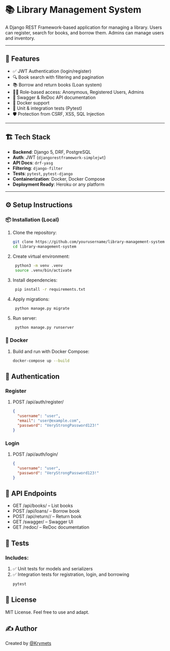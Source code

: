 # 📚 Library Management System

A Django REST Framework-based application for managing a library. Users can register, search for books, and borrow them. Admins can manage users and inventory.

---

## 🚀 Features

- ✅ JWT Authentication (login/register)
- 🔍 Book search with filtering and pagination
- 📚 Borrow and return books (Loan system)
- 🧑‍💼 Role-based access: Anonymous, Registered Users, Admins
- 📄 Swagger & ReDoc API documentation
- 🐳 Docker support
- 🧪 Unit & integration tests (Pytest)
- 🛡️ Protection from CSRF, XSS, SQL Injection

---

## 🏗 Tech Stack

- **Backend**: Django 5, DRF, PostgreSQL
- **Auth**: JWT (`djangorestframework-simplejwt`)
- **API Docs**: `drf-yasg`
- **Filtering**: `django-filter`
- **Tests**: `pytest`, `pytest-django`
- **Containerization**: Docker, Docker Compose
- **Deployment Ready**: Heroku or any platform

---

## ⚙️ Setup Instructions

### 📦 Installation (Local)

1. Clone the repository:
   ```bash
   git clone https://github.com/yourusername/library-management-system.git
   cd library-management-system

2. Create virtual environment:
   ```bash
    python3 -m venv .venv
    source .venv/bin/activate

3. Install dependencies:
   ```bash
    pip install -r requirements.txt

4. Apply migrations:
   ```bash
    python manage.py migrate
   
5. Run server:
   ```bash
    python manage.py runserver

### 🐳 Docker
1. Build and run with Docker Compose:
   ```bash
   docker-compose up --build

## 🔐 Authentication
### Register
1. POST /api/auth/register/
   ```json
   {
     "username": "user",
     "email": "user@example.com",
     "password": "VeryStrongPassword123!"
   }

### Login
1. POST /api/auth/login/
   ```json
   {
     "username": "user",
     "password": "VeryStrongPassword123!"
   }

## 📘 API Endpoints
- GET /api/books/ – List books
- POST /api/loans/ – Borrow book
- POST /api/return/<id>/ – Return book
- GET /swagger/ – Swagger UI
- GET /redoc/ – ReDoc documentation

## 🧪 Tests
### Includes:
1. ✅ Unit tests for models and serializers
2. ✅ Integration tests for registration, login, and borrowing
   ```bash
   pytest

## 📑 License
MIT License. Feel free to use and adapt.

## ✍️ Author
Created by [@Krymets](https://github.com/Krymets)
